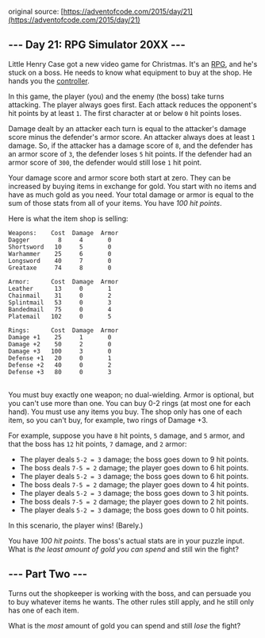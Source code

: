 original source: [https://adventofcode.com/2015/day/21](https://adventofcode.com/2015/day/21)
## --- Day 21: RPG Simulator 20XX ---
Little Henry Case got a new video game for Christmas.  It's an [RPG](https://en.wikipedia.org/wiki/Role-playing_video_game), and he's stuck on a boss.  He needs to know what equipment to buy at the shop.  He hands you the [controller](https://en.wikipedia.org/wiki/Game_controller).

In this game, the player (you) and the enemy (the boss) take turns attacking.  The player always goes first.  Each attack reduces the opponent's hit points by at least <code>1</code>.  The first character at or below <code>0</code> hit points loses.

Damage dealt by an attacker each turn is equal to the attacker's damage score minus the defender's armor score.  An attacker always does at least <code>1</code> damage.  So, if the attacker has a damage score of <code>8</code>, and the defender has an armor score of <code>3</code>, the defender loses <code>5</code> hit points.  If the defender had an armor score of <code>300</code>, the defender would still lose <code>1</code> hit point.

Your damage score and armor score both start at zero.  They can be increased by buying items in exchange for gold.  You start with no items and have as much gold as you need.  Your total damage or armor is equal to the sum of those stats from all of your items.  You have <em>100 hit points</em>.

Here is what the item shop is selling:

<pre>
<code>Weapons:    Cost  Damage  Armor
Dagger        8     4       0
Shortsword   10     5       0
Warhammer    25     6       0
Longsword    40     7       0
Greataxe     74     8       0

Armor:      Cost  Damage  Armor
Leather      13     0       1
Chainmail    31     0       2
Splintmail   53     0       3
Bandedmail   75     0       4
Platemail   102     0       5

Rings:      Cost  Damage  Armor
Damage +1    25     1       0
Damage +2    50     2       0
Damage +3   100     3       0
Defense +1   20     0       1
Defense +2   40     0       2
Defense +3   80     0       3
</code>
</pre>

You must buy exactly one weapon; no dual-wielding.  Armor is optional, but you can't use more than one.  You can buy 0-2 rings (at most one for each hand).  You must use any items you buy.  The shop only has one of each item, so you can't buy, for example, two rings of Damage +3.

For example, suppose you have <code>8</code> hit points, <code>5</code> damage, and <code>5</code> armor, and that the boss has <code>12</code> hit points, <code>7</code> damage, and <code>2</code> armor:


 - The player deals <code>5-2 = 3</code> damage; the boss goes down to 9 hit points.
 - The boss deals <code>7-5 = 2</code> damage; the player goes down to 6 hit points.
 - The player deals <code>5-2 = 3</code> damage; the boss goes down to 6 hit points.
 - The boss deals <code>7-5 = 2</code> damage; the player goes down to 4 hit points.
 - The player deals <code>5-2 = 3</code> damage; the boss goes down to 3 hit points.
 - The boss deals <code>7-5 = 2</code> damage; the player goes down to 2 hit points.
 - The player deals <code>5-2 = 3</code> damage; the boss goes down to 0 hit points.

In this scenario, the player wins!  (Barely.)

You have <em>100 hit points</em>.  The boss's actual stats are in your puzzle input.  What is <em>the least amount of gold you can spend</em> and still win the fight?


## --- Part Two ---
Turns out the shopkeeper is working with the boss, and can persuade you to buy whatever items he wants. The other rules still apply, and he still only has one of each item.

What is the <em>most</em> amount of gold you can spend and still <em>lose</em> the fight?


